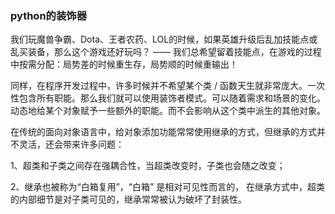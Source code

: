 ### python的装饰器

我们玩魔兽争霸、Dota、王者农药、LOL的时候，如果英雄升级后乱加技能点或乱买装备，那么这个游戏还好玩吗？ —— 我们总希望留着技能点，在游戏的过程中按需分配：局势差的时候重生存，局势顺的时候重输出！

同样，在程序开发过程中，许多时候并不希望某个类 / 函数天生就非常庞大。一次性包含所有职能。那么我们就可以使用装饰者模式。可以随着需求和场景的变化。动态地给某个对象赋予一些额外的职能。而不会影响从这个类中派生的其他对象。

在传统的面向对象语言中，给对象添加功能常常使用继承的方式，但继承的方式并不灵活，还会带来许多问题：

1、超类和子类之间存在强耦合性，当超类改变时，子类也会随之改变；

2、继承也被称为“白箱复用”，“白箱” 是相对可见性而言的，在继承方式中，超类的内部细节是对子类可见的，继承常常被认为破坏了封装性。





